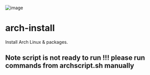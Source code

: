 ![image](https://github.com/ash91/arch-pkg-install/assets/6077624/35ed6a36-cc97-4b97-b5cf-fa8876e1e34b)

# arch-install

Install Arch Linux & packages.

## Note script is not ready to run !!! please run commands from archscript.sh manually
